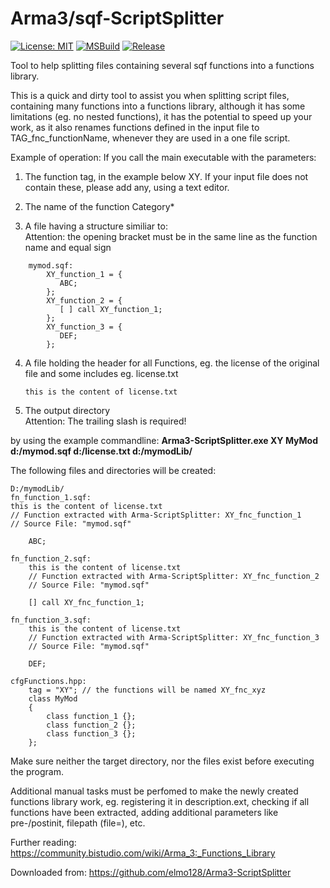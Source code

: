 # Arma3/sqf-ScriptSplitter

[![License: MIT](https://img.shields.io/badge/License-MIT-yellow.svg)](https://opensource.org/licenses/MIT)
[![MSBuild](https://github.com/elmo128/Arma3-ScriptSplitter/actions/workflows/msbuild.yml/badge.svg?event=push)](https://github.com/elmo128/Arma3-ScriptSplitter/actions/workflows/msbuild.yml)
[![Release](https://github.com/elmo128/Arma3-ScriptSplitter/actions/workflows/release.yml/badge.svg?event=release)](https://github.com/elmo128/Arma3-ScriptSplitter/actions/workflows/release.yml)

Tool to help splitting files containing several sqf functions into a
functions library.

This is a quick and dirty tool to assist you when splitting script
files, containing many functions into a functions library, although it
has some limitations (eg. no nested functions), it has the potential to
speed up your work, as it also renames functions defined in the input
file to TAG_fnc_functionName, whenever they are used in a one file
script.

Example of operation: If you call the main executable with the
parameters:

1)  The function tag, in the example below XY. If your input file does
    not contain these, please add any, using a text editor.<br />

2)  The name of the function Category*<br />

3)  A file having a structure similiar to:<br />
    Attention: the opening bracket must be in the same 
    line as the function name and equal sign
```
    mymod.sqf:
    	XY_function_1 = {
      	   ABC;
     	};
    	XY_function_2 = {
     	   [ ] call XY_function_1;
    	};
    	XY_function_3 = {
    	   DEF;
    	};
```
4)  A file holding the header for all Functions, eg. the license of the
    original file and some includes eg. license.txt 
    ```
    this is the content of license.txt
    ```

5)  The output directory<br /> Attention: The trailing slash is required!

by using the example commandline: **Arma3-ScriptSplitter.exe XY MyMod
d:/mymod.sqf d:/license.txt d:/mymodLib/**

The following files and directories will be created:
```
D:/mymodLib/
fn_function_1.sqf: 
this is the content of license.txt
// Function extracted with Arma-ScriptSplitter: XY_fnc_function_1
// Source File: "mymod.sqf"

    ABC;

fn_function_2.sqf:
    this is the content of license.txt
    // Function extracted with Arma-ScriptSplitter: XY_fnc_function_2
    // Source File: "mymod.sqf"

    [] call XY_fnc_function_1;

fn_function_3.sqf:
    this is the content of license.txt
    // Function extracted with Arma-ScriptSplitter: XY_fnc_function_3
    // Source File: "mymod.sqf"

    DEF;

cfgFunctions.hpp:
    tag = "XY"; // the functions will be named XY_fnc_xyz
    class MyMod
    {
        class function_1 {};
        class function_2 {};
        class function_3 {};
    };
```
Make sure neither the target directory, nor the files exist before executing
the program.

Additional manual tasks must be perfomed to make the newly created
functions library work, eg. registering it in description.ext, checking
if all functions have been extracted, adding additional parameters like pre-/postinit, 
filepath (file=), etc.

Further reading:
https://community.bistudio.com/wiki/Arma_3:_Functions_Library

Downloaded from: 
https://github.com/elmo128/Arma3-ScriptSplitter
